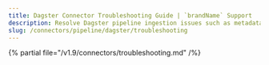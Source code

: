 ```yaml
---
title: Dagster Connector Troubleshooting Guide | `brandName` Support
description: Resolve Dagster pipeline ingestion issues such as metadata gaps, API rate-limits, or project config errors.
slug: /connectors/pipeline/dagster/troubleshooting
---
```


{% partial file="/v1.9/connectors/troubleshooting.md" /%}
